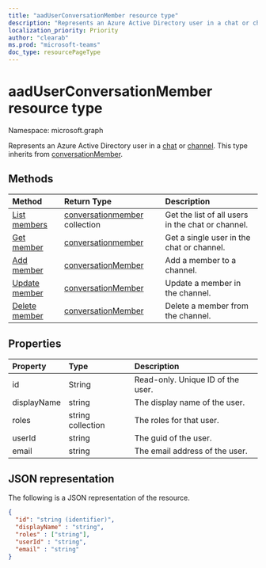 ```yaml
---
title: "aadUserConversationMember resource type"
description: "Represents an Azure Active Directory user in a chat or channel."
localization_priority: Priority
author: "clearab"
ms.prod: "microsoft-teams"
doc_type: resourcePageType
---
```


# aadUserConversationMember resource type

Namespace: microsoft.graph

Represents an Azure Active Directory user in a [chat](chat.md) or [channel](channel.md). This type inherits from [conversationMember](conversationmember.md).

## Methods

| Method       | Return Type  |Description|
|:---------------|:--------|:----------|
|[List members](../api/conversationmember-list.md) | [conversationmember](conversationmember.md) collection | Get the list of all users in the chat or channel.|
|[Get member](../api/conversationmember-get.md) | [conversationmember](conversationmember.md) | Get a single user in the chat or channel.|
|[Add member](../api/conversationmember-add.md) | [conversationMember](conversationmember.md)| Add a member to a channel.|
|[Update member](../api/conversationmember-update.md) | [conversationMember](conversationmember.md)| Update a member in the channel.|
|[Delete member](../api/conversationmember-delete.md) | [conversationMember](conversationmember.md)| Delete a member from the channel.|

## Properties

| Property   | Type |Description|
|:---------------|:--------|:----------|
|id|String| Read-only. Unique ID of the user.|
|displayName| string | The display name of the user. |
|roles| string collection | The roles for that user. |
|userId| string | The guid of the user. |
|email| string  | The email address of the user. |

## JSON representation

The following is a JSON representation of the resource.

<!-- {
  "blockType": "resource",
  "baseType": "microsoft.graph.entity",
  "@odata.type": "microsoft.graph.aadUserConversationMember"
}-->

```json
{
  "id": "string (identifier)",
  "displayName" : "string",
  "roles" : ["string"],
  "userId" : "string",
  "email" : "string"
}
```

<!-- uuid: 8fcb5dbc-d5aa-4681-8e31-b001d5168d79
2015-10-25 14:57:30 UTC -->
<!--
{
  "type": "#page.annotation",
  "description": "aadUserConversationMember",
  "keywords": "",
  "section": "documentation",
  "tocPath": "",
  "suppressions": []
}
-->


